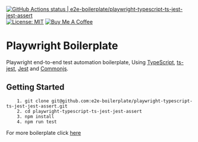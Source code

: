 [![GitHub Actions status | e2e-boilerplate/playwright-typescript-ts-jest-jest-assert](https://github.com/e2e-boilerplate/playwright-typescript-ts-jest-jest-assert/workflows/playwright-typescript-ts-jest-jest-assert/badge.svg)](https://github.com/e2e-boilerplate/playwright-typescript-ts-jest-jest-assert/actions?workflow=playwright-typescript-ts-jest-jest-assert) [![License: MIT](https://img.shields.io/badge/License-MIT-yellow.svg)](https://opensource.org/licenses/MIT) [![Buy Me A Coffee](https://img.shields.io/badge/buy-me%20coffee-orange)](https://www.buymeacoffee.com/xgirma)
    
# Playwright Boilerplate
    
Playwright end-to-end test automation boilerplate, Using [TypeScript](https://www.typescriptlang.org), [ts-jest](https://github.com/kulshekhar/ts-jest), [Jest](https://jestjs.io) and [Commonjs](https://nodejs.org/api/assert.html).
    
## Getting Started
    	1. git clone git@github.com:e2e-boilerplate/playwright-typescript-ts-jest-jest-assert.git
    	2. cd playwright-typescript-ts-jest-jest-assert
    	3. npm install
    	4. npm run test
        
    
For more boilerplate click [here](https://github.com/e2e-boilerplate/utils/blob/master/docs/implemented.md)
